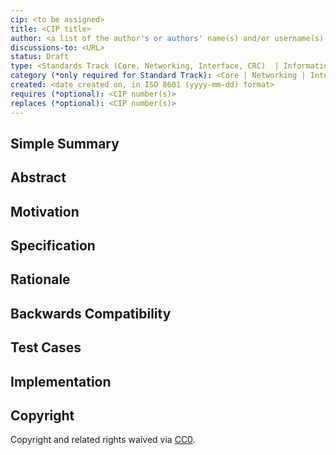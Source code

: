 ```yaml
---
cip: <to be assigned>
title: <CIP title>
author: <a list of the author's or authors' name(s) and/or username(s), or name(s) and email(s), e.g. (use with the parentheses or triangular brackets): FirstName LastName (@GitHubUsername), FirstName LastName <FirstName.LastName@dom.ain>, FirstName (@GitHubUsername) and GitHubUsername (@GitHubUsername)>
discussions-to: <URL>
status: Draft
type: <Standards Track (Core, Networking, Interface, CRC)  | Informational | Meta>
category (*only required for Standard Track): <Core | Networking | Interface | CRC>
created: <date created on, in ISO 8601 (yyyy-mm-dd) format>
requires (*optional): <CIP number(s)>
replaces (*optional): <CIP number(s)>
---
```

<!--This is the suggested template for new CIPs.
Note that an CIP number will be assigned by an editor. When opening a pull request to submit your CIP, please use an abbreviated title in the filename, `cip-draft_title_abbrev.md`.
The title should be 44 characters or less.-->


## Simple Summary
<!--"If you can't explain it simply, you don't understand it well enough." Provide a simplified and layman-accessible explanation of the CIP.-->


## Abstract
<!--A short (~200 word) description of the technical issue being addressed.-->


## Motivation
<!--The motivation is critical for CIPs that want to change the Core protocol. It should clearly explain why the existing protocol specification is inadequate to address the problem that the CIP solves. CIP submissions without sufficient motivation may be rejected outright.-->


## Specification
<!--The technical specification should describe the syntax and semantics of any new feature. The specification should be detailed enough to allow competing, interoperable implementations for any of the current Core platforms (go-core and others).-->


## Rationale
<!--The rationale fleshes out the specification by describing what motivated the design and why particular design decisions were made. It should describe alternate designs that were considered and related work, e.g. how the feature is supported in other languages. The rationale may also provide evidence of consensus within the community, and should discuss important objections or concerns raised during discussion.-->


## Backwards Compatibility
<!--All CIPs that introduce backwards incompatibilities must include a section describing these incompatibilities and their severity. The CIP must explain how the author proposes to deal with these incompatibilities. CIP submissions without a sufficient backwards compatibility treatise may be rejected outright.-->


## Test Cases
<!--Test cases for an implementation are mandatory for CIPs that are affecting consensus changes. Other CIPs can choose to include links to test cases if applicable.-->


## Implementation
<!--The implementations must be completed before any CIP is given status "Final", but it need not be completed before the CIP is accepted. While there is merit to the approach of reaching consensus on the specification and rationale before writing code, the principle of "rough consensus and running code" is still useful when it comes to resolving many discussions of API details.-->


## Copyright
Copyright and related rights waived via [CC0](https://creativecommons.org/publicdomain/zero/1.0/).
